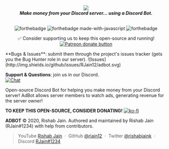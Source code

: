 <div align="center">
  <img src="https://media.discordapp.net/attachments/689293921787838640/730934259610681395/Copy_of_ADBOT.png?width=900&height=225" align="center">
  <br>
  <strong><i>Make money from your Discord server... using a Discord Bot.</i></strong>
  <br>
  <br> 

  ![forthebadge](https://forthebadge.com/images/badges/built-with-love.svg) ![forthebadge made-with-javascript](http://ForTheBadge.com/images/badges/made-with-javascript.svg) ![forthebadge](https://forthebadge.com/images/badges/built-by-hipsters.svg)
 
✅ Consider supporting us to keep this open-source and running! <span class="badge-patreon"><a href="https://patreon.com/botsdiscord" title="Donate to this project using Patreon"><img src="https://img.shields.io/badge/patreon-donate-yellow.svg" alt="Patreon donate button" /></a></span>
 </div>
**Bugs & Issues**: submit them through the project's issues tracker (gets you the Bug Hunter role in our server).
![Issues](http://img.shields.io/github/issues/RJain12/adbot.svg)

__Support & Questions__: join us in our Discord.<br>
[![Chat](https://img.shields.io/discord/707836684435324952.svg?label=Discord&logo=Discord&colorB=7289da&style=for-the-badge)]( https://discord.gg/q3M4NuE )

Open-source Discord Bot for helping you make money from your Discord server!
AdBot allows server members to watch ads, generating revenue for the server owner!

**TO KEEP THIS OPEN-SOURCE, CONSIDER DONATING!**
[![ko-fi](https://www.ko-fi.com/img/githubbutton_sm.svg)](https://ko-fi.com/V7V21NNO3)

**ADBOT** © 2020, Rishab Jain.
Authored and maintained by Rishab Jain (RJain#1234) with help from contributors.

> YouTube [Rishab Jain](https://youtube.com/rishabjain) &nbsp;&middot;&nbsp;
> GitHub [@rjain12](https://github.com/rjain12) &nbsp;&middot;&nbsp;
> Twitter [@rishabjaink](https://twitter.com/rishabjaink) &nbsp;&middot;&nbsp;
> Discord [RJain#1234](https://twitter.com/rishabjaink)

[MIT]: http://mit-license.org/
[contributors]: http://github.com/rjain12/adbot/contributors
